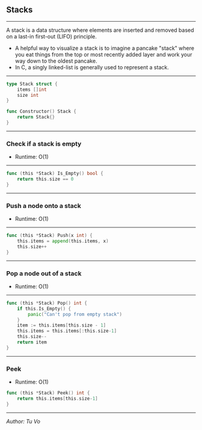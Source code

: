 ## Stacks

---

A stack is a data structure where elements are inserted and removed based on a last-in first-out (LIFO) principle.

- A helpful way to visualize a stack is to imagine a pancake "stack" where you eat things from the top or most recently added layer and work your way down to the oldest pancake.
- In C, a singly linked-list is generally used to represent a stack.

---

```go
type Stack struct {
	items []int
    size int
}

func Constructor() Stack {
	return Stack{}
}
```

---

### Check if a stack is empty

- Runtime: O(1)

---

```go
func (this *Stack) Is_Empty() bool {
    return this.size == 0
}
```

---

### Push a node onto a stack

- Runtime: O(1)

---

```go
func (this *Stack) Push(x int) {
	this.items = append(this.items, x)
    this.size++
}
```

---

### Pop a node out of a stack

- Runtime: O(1)

---

```go
func (this *Stack) Pop() int {
    if this.Is_Empty() {
        panic("Can't pop from empty stack")
    }
    item := this.items[this.size - 1]
    this.items = this.items[:this.size-1]
    this.size--
    return item
}

```

---

### Peek

- Runtime: O(1)

```go
func (this *Stack) Peek() int {
	return this.items[this.size-1]
}
```

---

_Author: Tu Vo_

